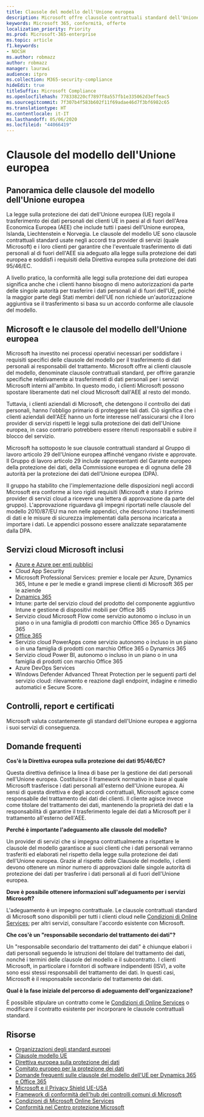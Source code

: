 ```yaml
---
title: Clausole del modello dell'Unione europea
description: Microsoft offre clausole contrattuali standard dell'Unione europea e garanzie per il trasferimento dei dati personali.
keywords: Microsoft 365, conformità, offerte
localization_priority: Priority
ms.prod: Microsoft-365-enterprise
ms.topic: article
f1.keywords:
- NOCSH
ms.author: robmazz
author: robmazz
manager: laurawi
audience: itpro
ms.collection: M365-security-compliance
hideEdit: true
titleSuffix: Microsoft Compliance
ms.openlocfilehash: 778338220cf7897f8a557fb1e335062d3effeac5
ms.sourcegitcommit: 7f307b4f583b602f11f69adae46d7f3bf6982c65
ms.translationtype: HT
ms.contentlocale: it-IT
ms.lasthandoff: 05/06/2020
ms.locfileid: "44066419"
---
```

# <a name="european-union-model-clauses"></a>Clausole del modello dell'Unione europea

## <a name="european-union-model-clauses-overview"></a>Panoramica delle clausole del modello dell'Unione europea

La legge sulla protezione dei dati dell'Unione europea (UE) regola il trasferimento dei dati personali dei clienti UE in paesi al di fuori dell'Area Economica Europea (AEE) che include tutti i paesi dell'Unione europea, Islanda, Liechtenstein e Norvegia. Le clausole del modello UE sono clausole contrattuali standard usate negli accordi tra provider di servizi (quale Microsoft) e i loro clienti per garantire che l'eventuale trasferimento di dati personali al di fuori dell'AEE sia adeguato alla legge sulla protezione dei dati europea e soddisfi i requisiti della Direttiva europea sulla protezione dei dati 95/46/EC.

A livello pratico, la conformità alle leggi sulla protezione dei dati europea significa anche che i clienti hanno bisogno di meno autorizzazioni da parte delle singole autorità per trasferire i dati personali al di fuori dell'UE, poiché la maggior parte degli Stati membri dell'UE non richiede un'autorizzazione aggiuntiva se il trasferimento si basa su un accordo conforme alle clausole del modello.

## <a name="microsoft-and-european-union-model-clauses"></a>Microsoft e le clausole del modello dell'Unione europea

Microsoft ha investito nei processi operativi necessari per soddisfare i requisiti specifici delle clausole del modello per il trasferimento di dati personali ai responsabili del trattamento. Microsoft offre ai clienti clausole del modello, denominate clausole contrattuali standard, per offrire garanzie specifiche relativamente ai trasferimenti di dati personali per i servizi Microsoft interni all'ambito. In questo modo, i clienti Microsoft possono spostare liberamente dati nel cloud Microsoft dall'AEE al resto del mondo.

Tuttavia, i clienti aziendali di Microsoft, che detengono il controllo dei dati personali, hanno l'obbligo primario di proteggere tali dati. Ciò significa che i clienti aziendali dell'AEE hanno un forte interesse nell'assicurarsi che il loro provider di servizi rispetti le leggi sulla protezione dei dati dell'Unione europea, in caso contrario potrebbero essere ritenuti responsabili e subire il blocco del servizio.

Microsoft ha sottoposto le sue clausole contrattuali standard al Gruppo di lavoro articolo 29 dell'Unione europea affinché vengano riviste e approvate. Il Gruppo di lavoro articolo 29 include rappresentanti del Garante europeo della protezione dei dati, della Commissione europea e di ognuna delle 28 autorità per la protezione dei dati dell'Unione europea (DPA).

Il gruppo ha stabilito che l'implementazione delle disposizioni negli accordi Microsoft era conforme ai loro rigidi requisiti (Microsoft è stato il primo provider di servizi cloud a ricevere una lettera di approvazione da parte del gruppo). L'approvazione riguardava gli impegni riportati nelle clausole del modello 2010/87/EU ma non nelle appendici, che descrivono i trasferimenti di dati e le misure di sicurezza implementati dalla persona incaricata a importare i dati. Le appendici possono essere analizzate separatamente dalla DPA.

## <a name="microsoft-in-scope-cloud-services"></a>Servizi cloud Microsoft inclusi

- [Azure e Azure per enti pubblici](https://aka.ms/AzureCompliance)
- Cloud App Security
- Microsoft Professional Services: premier e locale per Azure, Dynamics 365, Intune e per le medie e grandi imprese clienti di Microsoft 365 per le aziende
- [Dynamics 365](https://aka.ms/d365-compliance-list)
- Intune: parte del servizio cloud del prodotto del componente aggiuntivo Intune e gestione di dispositivi mobili per Office 365
- Servizio cloud Microsoft Flow come servizio autonomo o incluso in un piano o in una famiglia di prodotti con marchio Office 365 o Dynamics 365
- [Office 365](https://go.microsoft.com/fwlink/p/?LinkID=2077751)
- Servizio cloud PowerApps come servizio autonomo o incluso in un piano o in una famiglia di prodotti con marchio Office 365 o Dynamics 365
- Servizio cloud Power BI, autonomo o incluso in un piano o in una famiglia di prodotti con marchio Office 365
- Azure DevOps Services
- Windows Defender Advanced Threat Protection per le seguenti parti del servizio cloud: rilevamento e reazione dagli endpoint, indagine e rimedio automatici e Secure Score.

## <a name="audits-reports-and-certificates"></a>Controlli, report e certificati

Microsoft valuta costantemente gli standard dell'Unione europea e aggiorna i suoi servizi di conseguenza.

## <a name="frequently-asked-questions"></a>Domande frequenti

**Cos'è la Direttiva europea sulla protezione dei dati 95/46/EC?**

Questa direttiva definisce la linea di base per la gestione dei dati personali nell'Unione europea. Costituisce il framework normativo in base al quale Microsoft trasferisce i dati personali all'esterno dell'Unione europea. Ai sensi di questa direttiva e degli accordi contrattuali, Microsoft agisce come responsabile del trattamento dei dati dei clienti. Il cliente agisce invece come titolare del trattamento dei dati, mantenendo la proprietà dei dati e la responsabilità di garantire il trasferimento legale dei dati a Microsoft per il trattamento all'esterno dell'AEE.

**Perché è importante l'adeguamento alle clausole del modello?**

Un provider di servizi che si impegna contrattualmente a rispettare le clausole del modello garantisce ai suoi clienti che i dati personali verranno trasferiti ed elaborati nel rispetto della legge sulla protezione dei dati dell'Unione europea. Grazie al rispetto delle Clausole del modello, i clienti devono ottenere un minor numero di approvazioni dalle singole autorità di protezione dei dati per trasferire i dati personali al di fuori dell'Unione europea.

**Dove è possibile ottenere informazioni sull'adeguamento per i servizi Microsoft?**

L'adeguamento è un impegno contrattuale. Le clausole contrattuali standard di Microsoft sono disponibili per tutti i clienti cloud nelle [Condizioni di Online Services](https://aka.ms/Online-Services-Terms); per altri servizi, consultare l'accordo esistente con Microsoft.

**Che cos'è un "responsabile secondario del trattamento dei dati"?**

Un "responsabile secondario del trattamento dei dati" è chiunque elabori i dati personali seguendo le istruzioni del titolare del trattamento dei dati, nonché i termini delle clausole del modello e il subcontratto. I clienti Microsoft, in particolare i fornitori di software indipendenti (ISV), a volte sono essi stessi responsabili del trattamento dei dati. In questi casi, Microsoft è il responsabile secondario del trattamento dei dati.

**Qual è la fase iniziale del percorso di adeguamento dell'organizzazione?**

È possibile stipulare un contratto come le [Condizioni di Online Services](https://aka.ms/Online-Services-Terms) o modificare il contratto esistente per incorporare le clausole contrattuali standard.

## <a name="resources"></a>Risorse

- [Organizzazioni degli standard europei](https://eur-lex.europa.eu/)
- [Clausole modello UE](https://aka.ms/EU-model_clauses)
- [Direttiva europea sulla protezione dei dati](https://aka.ms/EU-DPD)
- [Comitato europeo per la protezione dei dati](https://edpb.europa.eu/)
- [Domande frequenti sulle clausole del modello dell'UE per Dynamics 365 e Office 365](https://products.office.com/business/office-365-trust-center-eu-model-clauses-faq)
- [Microsoft e il Privacy Shield UE-USA](https://go.microsoft.com/fwlink/p/?linkid=2099701)
- [Framework di conformità dell'hub dei controlli comuni di Microsoft](https://www.microsoft.com/trustcenter/common-controls-hub)
- [Condizioni di Microsoft Online Services](https://aka.ms/Online-Services-Terms)
- [Conformità nel Centro protezione Microsoft](https://www.microsoft.com/trust-center/compliance/compliance-overview)
